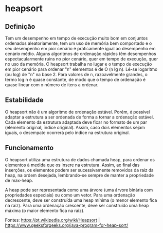 # heapsort

## Definição
Tem um desempenho em tempo de execução muito bom em conjuntos ordenados aleatoriamente, tem um uso de memória bem comportado e o seu desempenho em pior cenário é praticamente igual ao desempenho em cenário médio. Alguns algoritmos de ordenação rápidos têm desempenhos espectacularmente ruins no pior cenário, quer em tempo de execução, quer no uso da memória. O heapsort trabalha no lugar e o tempo de execução em pior cenário para ordenar "n" elementos é de O (n lg n). Lê-se logaritmo (ou log) de "n" na base 2. Para valores de n, razoavelmente grandes, o termo log n é quase constante, de modo que o tempo de ordenação é quase linear com o número de itens a ordenar.

## Estabilidade
O heapsort não é um algoritmo de ordenação estável. Porém, é possível adaptar a estrutura a ser ordenada de forma a tornar a ordenação estável. Cada elemento da estrutura adaptada deve ficar no formato de um par (elemento original, índice original). Assim, caso dois elementos sejam iguais, o desempate ocorrerá pelo índice na estrutura original.

## Funcionamento
O heapsort utiliza uma estrutura de dados chamada heap, para ordenar os elementos à medida que os insere na estrutura. Assim, ao final das inserções, os elementos podem ser sucessivamente removidos da raiz da heap, na ordem desejada, lembrando-se sempre de manter a propriedade de max-heap.

A heap pode ser representada como uma árvore (uma árvore binária com propriedades especiais) ou como um vetor. Para uma ordenação decrescente, deve ser construída uma heap mínima (o menor elemento fica na raiz). Para uma ordenação crescente, deve ser construído uma heap máxima (o maior elemento fica na raiz).


Fontes: https://pt.wikipedia.org/wiki/Heapsort | https://www.geeksforgeeks.org/java-program-for-heap-sort/
